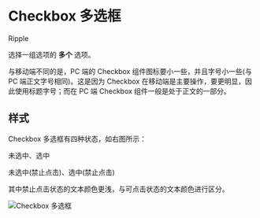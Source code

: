 # Checkbox 多选框

<span class="tag ripple">Ripple</span>

选择一组选项的 **多个** 选项。

与移动端不同的是，PC 端的 Checkbox 组件图标要小一些，并且字号小一些(与 PC 端正文字号相同)。这是因为 Checkbox 在移动端是主要操作，要更明显，因此使用标题字号；而在 PC 端 Checkbox 组件一般是处于正文的一部分。

## 样式

<div class="imgblock">
  <div class="sm">
    <p>Checkbox 多选框有四种状态，如右图所示：</p>
    <p>未选中、选中</p>
    <p>未选中(禁止点击)、选中(禁止点击)</p>
    <p>其中禁止点击状态的文本颜色更浅，与可点击状态的文本颜色进行区分。</p>
  </div>
  <div class="sm">
    <img class="img" src="https://ws1.sinaimg.cn/large/006oPFLAly1frzgp6eix1j30jy08c0t2.jpg" alt="Checkbox 多选框"/>
  </div>
</div>

